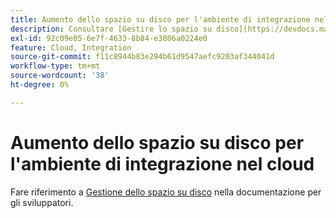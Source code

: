 ```yaml
---
title: Aumento dello spazio su disco per l'ambiente di integrazione nel cloud
description: Consultare [Gestire lo spazio su disco](https://devdocs.magento.com/guides/v2.3/cloud/project/manage-disk-space.html) nella documentazione per gli sviluppatori.
exl-id: 92c09e05-6e7f-4633-8b84-e3806a0224e0
feature: Cloud, Integration
source-git-commit: f11c8944b83e294b61d9547aefc9203af344041d
workflow-type: tm+mt
source-wordcount: '38'
ht-degree: 0%

---
```


# Aumento dello spazio su disco per l&#39;ambiente di integrazione nel cloud

Fare riferimento a [Gestione dello spazio su disco](https://devdocs.magento.com/guides/v2.3/cloud/project/manage-disk-space.html) nella documentazione per gli sviluppatori.
